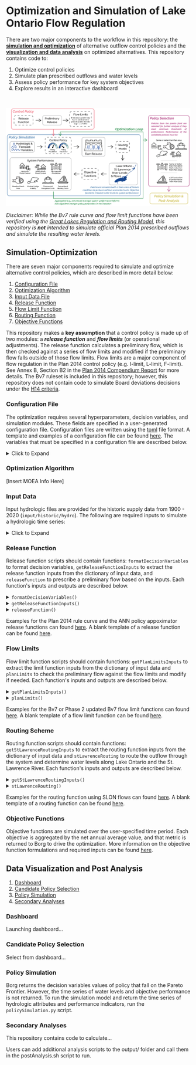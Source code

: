 # Optimization and Simulation of Lake Ontario Flow Regulation

There are two major components to the workflow in this repository: the **[simulation and optimization](#simulation-optimization)** of alternative outflow control policies and the **[visualization and data analysis](#data-visualization-and-post-analysis)** on optimized alternatives. This repository contains code to:

1. Optimize control policies
1. Simulate plan prescribed outflows and water levels
1. Assess policy performance for key system objectives
1. Explore results in an interactive dashboard

<!-- For forecast generation, see [this](https://github.com/ksemmendinger/Plan-2014-Python) repository. -->

<br>

![workflow](resources/workflow.png)

*Disclaimer: While the Bv7 rule curve and flow limit functions have been verified using the [Great Lakes Regulation and Routing Model](https://github.com/cc-hydrosub/GLRRM-Ontario), this repository is **not** intended to simulate official Plan 2014 prescribed outflows and simulate the resulting water levels.*

## Simulation-Optimization

There are seven major components required to simulate and optimize alternative control policies, which are described in more detail below:

1. [Configuration File](#configuration-file)
1. [Optimization Algorithm](#optimization-algorithm)
1. [Input Data File](#input-data)
1. [Release Function](#release-function)
1. [Flow Limit Function](#flow-limits)
1. [Routing Function](#routing-scheme)
1. [Objective Functions](#objective-functions)

This repository makes a **key assumption** that a control policy is made up of two modules: a ***release function*** and ***flow limits*** (or operational adjustments). The release function calculates a preliminary flow, which is then checked against a series of flow limits and modified if the preliminary flow falls outside of those flow limits. Flow limits are a major component of flow regulation in the Plan 2014 control policy (e.g. I-limit, L-limit, F-limit). See Annex B, Section B2 in the [Plan 2014 Compendium Report](resources/Plan2014_CompendiumReport.pdf) for more details. The Bv7 ruleset is included in this repository; however, this repository does not contain code to simulate Board deviations decisions under the [H14 criteria](https://www.ijc.org/en/loslrb/watershed/faq/4#:~:text=Criterion%20H14%20allows%20for%20major,water%20supplies%20to%20Lake%20Ontario.).

### Configuration File
The optimization requires several hyperparameters, decision variables, and simulation modules. These fields are specified in a user-generated configuration file. Configuration files are written using the [toml](https://toml.io/en/) file format. A template and examples of a configuration file can be found [here](config/). The variables that must be specified in a configuration file are described below.

<details closed>
<summary> Click to Expand </summary>

#### Experimental Design
These parameters specify the input files and functions used to guide policy simulation. Each variable should be a `str`.

<details closed>

<summary><span><code>[experimentalDesign]</code></span></summary>

<br>

``` toml
# file name of the release function (without .py extension)
releaseFunction = "ruleCurve" # type:str

# whether to impose the September Rule (R+) regime on the release function release ["on" or "off"]
septemberRule = "off" # type:str

# file name of the flow limit function (without .py extension)
limitType = "Bv7" # type:str

# file name of the routing function (without .py extension)
stlawRouting = "stlaw" # type:str

# folder name of the hydrologic trace that contains input data that is being optimized over
trace = "historic" # type:str

# path and file name of the input data that is being optimized over
inputFile = "1900_2020/12month_sqAR" # type:str
```

</details>

#### Optimization Parameters

These are parameters needed to run the many-objective evolutionary algorithm, Borg. Each variable should be an `int`.

<details closed>
<summary><span><code>[optimizationParameters]</code></span></summary>

<br>

``` toml
# number of decision variables to optimize
numDV = 10 # type: int

# number of objectives
numObj = 7 # type: int

# number of constraints
numCon = 0 # type: int

# number of function evaluations
nfe = 200000 # type: int

# initial population size
popSize = 100 # type: int

# frequency of function evaluations to report metrics
metFreq = 100 # type: int
```

</details>

#### Decision Variables

These parameters specify information about the decision varibles. Each variable type is specified below.

<details closed>
<summary><span><code>[decisionVariables]</code></span></summary>

<br>

``` toml
# list of decision variables names - list of `str` of length of numDV
dvName = []

# list of lower bounds of decision variable ranges - list of `float` of length of numDV
lowerBounds = []

# list of upper bounds of decision variable ranges - list of `float` of length of numDV
upperBounds = []

# whether the decision variables are normalized before input to the simulation model ["True" or "False"]
normalized = ""

# if normalized is True, specify the normalization range
normalizedRange = [int, int]
```

</details>

#### Release Function

This sections contains specific inputs needed for the user specified release function. These inputs are completely dependent on the release function specified in experimentalDesign.

<details closed>
<summary><span><code>[releaseFunction]</code></span></summary>

<br>

``` toml
releaseFunctionVariable1 = ""
releaseFunctionVariable2 = ""
```

</details>

#### Performance Indicators

These parameters specify information about the performance indicators (i.e. objective functions). Each variable type is specified below.

<details closed>
<summary><span><code>[performanceIndicators]</code></span></summary>

<br>

``` toml
# file name of the objective function
objectiveFunction = "" # type: str
 
# aggregate metric to return to optimization algorithm
metricWeighting = "" # type: str

# list of performance indicator names - list of `str` of length numObj
piName = []

# list of thresholds of *meaningful* improvements/reductions in performance for each obejctive - list of `float` of length numObj
epsilonValue = []

# list of the direction of improvement for each objective - list of "min" or "max" of length numObj
direction = []
```

</details>

</details>

### Optimization Algorithm
[Insert MOEA Info Here]

### Input Data

Input hydrologic files are provided for the historic supply data from 1900 - 2020 (`input/historic/hydro`). The following are required inputs to simulate a hydrologic time series:

<details closed>
<summary>Click to Expand</summary>

| Variable Name | Description |
| --- | --- |
| Sim | Simulation time step |
| Year | Simulation year |
| Month | Simulation month |
| QM | Simulation quarter-month |
| ontLevelMOQ | Lake Ontario mean-of-quarter water level. 1-year of spinup required.|
| ontNBS | True Ontario net basin supply. 1-year of spinup required. |
| erieOut | True Lake Erie outflows. 1-year of spinup required. |
| stlouisontOut | True Lac St. Louis - Lake Ontario flows [abstraction of Ottawa River + other tributary inflows]. Also known as SLON. 1-year of spinup required.|
| ontNTS | True Ontario net total supply. 1-year of spinup required. |
| iceInd | Ice indicator [0 = no ice, 1 = formed/stable ice, 2 = unstable/forming ice] |
| tidalInd | Tidal signal |
| foreInd | Perfect forecast indicator [whether to use forecasted or observed SLON values] |
| forNTS | Forecast annual average Ontario net total supply over the next 48 quarter-months from long-term forecast |
| indicator | Whether forNTS is wet (1), dry (-1), or neither (0) |
| confidence | Confidence in how wet or dry forNTS is [1 = not confident, 2= average confidence, 3 = very confident] |
| desprairiesOut | Roughness coefficient at Long Sault Dam |
| stfrancoisOut | Roughness coefficient at Long Sault Dam |
| richelieuOut | Roughness coefficient at Long Sault Dam |
| longsaultR | Roughness coefficient at Long Sault Dam |
| saundershwR | Roughness coefficient at the headwaters of Moses-Saunders Dam |
| ptclaireR | Roughness coefficient at Pointe-Claire |
| ogdensburgR | Roughness coefficient at Ogdensburg |
| cardinalR | Roughness coefficient at Cardinal |
| iroquoishwR | Roughness coefficient at the headwaters of Iroquois Dam |
| iroquoistwR | Roughness coefficient at the tailwaters of Iroquois Dam |
| morrisburgR | Roughness coefficient at Morrisburg |
| saunderstwR | Roughness coefficient at the tailwaters of Moses-Saunders Dam |
| cornwallR | Roughness coefficient at Cornwall |
| summerstownR | Roughness coefficient at Summerstown |
| jetty1R | Roughness coefficient at Jetty 1 |
| varennesR | Roughness coefficient at Varennes |
| sorelR | Roughness coefficient at Sorel |
| stpierreR	 | 	Roughness coefficient at Saint-Pierre |
| threeriversR | Roughness coefficient at Trois-Rivières |
| batiscanR | Roughness coefficient at Batiscan
| ontNBS_QM1 | First (of four) quarter-month forecast of Ontario net basin supply from short-term forecast |
| ontNBS_QM2 | Second (of four) quarter-month forecast of Ontario net basin supply from short-term forecast |
| ontNBS_QM3 | Third (of four) quarter-month forecast of Ontario net basin supply from short-term forecast |
| ontNBS_QM4 | Fourth (of four) quarter-month forecast of Ontario net basin supply from short-term forecast |
| erieOut_QM1 | First (of four) quarter-month forecast of Lake Erie outflows from short-term forecast |
| erieOut_QM2 | Second (of four) quarter-month forecast of Lake Erie outflows from short-term forecast |	
| erieOut_QM3 | Third (of four) quarter-month forecast of Lake Erie outflows from short-term forecast |
| erieOut_QM4 | Fourth (of four) quarter-month forecast of Lake Erie outflows from short-term forecast |
| ontNTS_QM1 | First (of four) quarter-month forecast of Ontario net total supply (Ontario net basin supply + Lake Erie outflows) from short-term forecast |
| ontNTS_QM2 | Second (of four) quarter-month forecast of Ontario net total supply (Ontario net basin supply + Lake Erie outflows) from short-term forecast |
| ontNTS_QM3 | Third (of four) quarter-month forecast of Ontario net total supply (Ontario net basin supply + Lake Erie outflows) from short-term forecast |
| ontNTS_QM4 | Fourth (of four) quarter-month forecast of Ontario net total supply (Ontario net basin supply + Lake Erie outflows) from short-term forecast |
| slonFlow_QM1 | First (of four) quarter-month forecast of Lac St. Louis - Lake Ontario flows [abstraction of Ottawa River flows] from short-term forecast |
| slonFlow_QM2 | Second (of four) quarter-month forecast of Lac St. Louis - Lake Ontario flows [abstraction of Ottawa River flows] from short-term forecast |
| slonFlow_QM3 | Third (of four) quarter-month forecast of Lac St. Louis - Lake Ontario flows [abstraction of Ottawa River flows] from short-term forecast |
| slonFlow_QM4 | Fourth (of four) quarter-month forecast of Lac St. Louis - Lake Ontario flows [abstraction of Ottawa River flows] from short-term forecast |

</details>

### Release Function

Release function scripts should contain functions: `formatDecisionVariables` to format decision variables, `getReleaseFunctionInputs` to extract the release function inputs from the dictionary of input data, and `releaseFunction` to prescribe a preliminary flow based on the inputs. Each function's inputs and outputs are described below.

<details closed>
<summary><code>formatDecisionVariables()</code></summary>
<br>

```python
# format raw decision variables from optimization algorithm
def formatDecisionVariables(vars, **args):

    # INPUTS
    # vars: list of decision variable values returned from the Borg MOEA
    # args: dict of optional release function inputs from the configuration file in "releaseFunction" section

    # OUTPUTS
    # pars: dict with key value pairs of decision variable names and values
    
    # code to format decision variables values for `releaseFunction` ...

    return pars
```

</details>

<details closed>
<summary><code>getReleaseFunctionInputs()</code></summary>
<br>

```python
# extracts timestep inputs for `releaseFunction`
def getReleaseFunctionInputs(data, t, **args):

    # INPUTS
    # data: dictionary of input time series from main simulation function
    # keys are variable names and values are np.arrays of the time series of the variable values
    # t: timestep being simulated in for loop
    # args: dict of optional release function inputs from the configuration file in "releaseFunction" section

    # OUTPUTS
    # x: dictionary with named key value pairs of hydrologic inputs at the
    # timestep of interest, calculated or formatted as needed

    # code to extract, calculate, or format needed inputs for `releaseFunction`....

    return x

```

</details>

<details closed>
<summary><code>releaseFunction()</code></summary>
<br>

```python
# takes in output from formatDecisionVariables and getInputs, outputs release and flow regime
def releaseFunction(x, pars, **args):

    # INPUTS
    # x: dict that is output from `getReleaseFunctionInputs`
    # pars: dict that is output from `formatDecisionVariables`
    # args: dict of optional release function inputs from the configuration file in "releaseFunction" section

    # OUTPUTS
    # dictionary with named key value pairs:
    # "rfFlow": prescribed outflow
    # "rfRegime": regime that prescribed outflow follows
    # "pprFlow": preproj flow or np.nan
    # "rfOutput": output from release function (could be the same as ontFlow)

    # code for release function here....

    # return all the relevant outputs to save in dataframe
    outputs = dict()
    outputs["rfFlow"] = ontFlow
    outputs["rfRegime"] = ontRegime
    outputs["pprFlow"] = pprFlow # or np.nan
    outputs["rfOutput"] = rfOutput

    return outputs

```

</details>

Examples for the Plan 2014 rule curve and the ANN policy appoximator release functions can found [here](functions/release). A blank template of a release function can be found [here](functions/release/template.py).

### Flow Limits

Flow limit function scripts should contain functions: `getPlanLimitsInputs` to extract the limit function inputs from the dictionary of input data and `planLimits` to check the preliminary flow against the flow limits and modify if needed. Each function's inputs and outputs are described below.

<details closed>
<summary><code>getPlanLimitsInputs()</code></summary>
<br>

```python
# extracts timestep inputs for `planLimits`
def getPlanLimitsInputs(data, t):
    
    # INPUTS
    # data: dictionary of input time series from main simulation function
    # keys are variable names and values are np.arrays of the time series of 
    # the variable values
    # t: timestep from simulation for loop

    # OUTPUTS
    # x: dictionary with named key value pairs of hydrologic inputs at the
    # timestep of interest

    # code to extract, calculate, or format needed inputs for `planLimits`....

    return x
```

</details>

<details closed>
<summary><code>planLimits()</code></summary>
<br>

```python
# function to check (and modify) preliminary flow from release function 
def planLimits(
    qm,
    prelimLevel,
    prelimFlow,
    prelimRegime,
    x,
    septemberRule,
    ):

    # INPUTS
    # qm: quarter-month from simulation for loop
    # prelimLevel: release function calculated preliminary water level
    # prelimFlow: release function calculated preliminary flow
    # prelimRegime: release function calculated preliminary regime
    # x: dict that is output from `getPlanLimitsInputs`
    # septemberRule: "off" or the septemberRule function

    # OUTPUTS
    # dictionary with named key value pairs
    # "ontFlow": checked outflow (could be release function or a limit flow)
    # "ontRegime": regime that outflow follows (could be "RF" or other)

    # code to check against flow limits here....

    return {"ontFlow": ontFlow, "ontRegime": ontRegime}

```

</details>

Examples for the Bv7 or Phase 2 updated Bv7 flow limit functions can found [here](functions/limits). A blank template of a flow limit function can be found [here](functions/limits/template.py).

### Routing Scheme

Routing function scripts should contain functions: `getStLawrenceRoutingInputs` to extract the routing function inputs from the dictionary of input data and `stLawrenceRouting` to route the outflow through the system and determine water levels along Lake Ontario and the St. Lawrence River. Each function's inputs and outputs are described below.

<details closed>
<summary><code>getStLawrenceRoutingInputs()</code></summary>
<br>

```python
# extracts timestep inputs for `stLawrenceRouting`
def getStLawrenceRoutingInputs(data, t):
    
    # INPUTS
    # data: dictionary of input time series from main simulation function
    # keys are variable names and values are np.arrays of the time series of 
    # the variable values
    # t: timestep from simulation for loop

    # OUTPUTS
    # x: dictionary with named key value pairs of hydrologic inputs at the
    # timestep of interest

    # code to extract, calculate, or format needed inputs for `stLawrenceRouting`....

    return x
```

</details>

<details closed>
<summary><code>stLawrenceRouting()</code></summary>
<br>

```python
# routes final outflow through system to calculate levels/flows along the St. Lawrence River
def stLawrenceRouting(ontLevel, ontFlow, x):

    # INPUTS
    # ontLevel: water level calculated with observed NTS and final release
    # ontFlow: final outflow for timestep
    # x: dictionary output from `getStLawrenceRoutingInputs`

    # OUTPUTS
    # dictionary with named key value pairs for relevant locations along the st. lawrence river (see below for all locations)

    # code to calculate st. lawrence levels and flows ....

    # save timestep in dictionary
    levels = dict()
    levels["stlouisFlow"] = stlouisFlow
    levels["kingstonLevel"] = kingstonLevel_rounded
    levels["alexbayLevel"] = alexbayLevel
    levels["brockvilleLevel"] = brockvilleLevel
    levels["ogdensburgLevel"] = ogdensburgLevel
    levels["cardinalLevel"] = cardinalLevel
    levels["iroquoishwLevel"] = iroquoishwLevel
    levels["iroquoistwLevel"] = iroquoistwLevel
    levels["morrisburgLevel"] = morrisburgLevel
    levels["longsaultLevel"] = longsaultLevel
    levels["saundershwLevel"] = saundershwLevel
    levels["saunderstwLevel"] = saunderstwLevel
    levels["cornwallLevel"] = cornwallLevel
    levels["summerstownLevel"] = summerstownLevel
    levels["lerybeauharnoisLevel"] = lerybeauharnoisLevel
    levels["ptclaireLevel"] = ptclaireLevel
    levels["jetty1Level"] = jetty1Level
    levels["stlambertLevel"] = stlambertLevel
    levels["varennesLevel"] = varennesLevel
    levels["sorelLevel"] = sorelLevel
    levels["lacstpierreLevel"] = lacstpierreLevel
    levels["maskinongeLevel"] = maskinongeLevel
    levels["troisrivieresLevel"] = troisrivieresLevel
    levels["batiscanLevel"] = batiscanLevel

    return levels
```

</details>

Examples for the routing function using SLON flows can found [here](functions/routing/stlaw.py). A blank template of a routing function can be found [here](functions/routing/template.py).

### Objective Functions

Objective functions are simulated over the user-specified time period. Each objective is aggregated by the net annual average value, and that metric is returned to Borg to drive the optimization. More information on the objective function formulations and required inputs can be found [here](objectiveFunctions/).

## Data Visualization and Post Analysis

1. [Dashboard](#dashboard)
1. [Candidate Policy Selection](#candidate-policy-selection)
1. [Policy Simulation](#policy-simulation)
1. [Secondary Analyses](#secondary-analyses)

### Dashboard
Launching dashboard...

### Candidate Policy Selection
Select from dashboard...

### Policy Simulation

Borg returns the decision variables values of policy that fall on the Pareto Frontier. However, the time series of water levels and objective performance is not returned. To run the simulation model and return the time series of hydrologic attributes and performance indicators, run the `policySimulation.py` script.

### Secondary Analyses

This repository contains code to calculate...

Users can add additional analysis scripts to the output/ folder and call them in the postAnalysis.sh script to run.

<!-- !


# Getting Started

## Many-Objective Evolutionary Algorithm

Before any runs, you will need to download and compile the many-objective evolutionary algorithm, [Borg](https://doi.org/10.1162/EVCO_a_00075). A two-part tutorial on setup (with an example) is available [here](https://waterprogramming.wordpress.com/2015/06/25/basic-borg-moea-use-for-the-truly-newbies-part-12/) by the Reed Lab at Cornell University. Once you have compiled Borg, you can introduce new simulation and evaluation problems.

You'll need to move the `borg.c`, `borg.py`, and `libborg.so` to the directory with your wrapper script.

<br>

## Demo
In this example, the `plan2014_wrapper.py` script talks to Borg. In the wrapper script, you can specify the number of decision variables and their ranges, the number of objectives, the epsilon of significance for each objective value, and other parameters of the Borg MOEA.

The wrapper script points to an external simulation-evaluation function, in this case `plan2014_optim.py`. The simulation function takes in an array of decision variables, simulates the time series of water levels and flows over a given supply sequence, calculates objective performance over the time series, and returns an array of length n, where n is the number of objectives, to Borg.


#### Run Optimization
You can run Borg on your local machine from the command line or on a HPC (see example SLURM script, [`runOptimization.sh`](./runOptimization.sh)):

```
python plan2014_wrapper.py {FN} {TRACE} {LEADTIME} {SKILL} {N_SEEDS} {NFE} {POPSIZE} {REPORT} {DVBOUNDS} {NDVS}
```

You will need to specify the:

- `FN`: Directory
- `TRACE`: Hydrologic trace to simulate for optimization
- `LEADTIME`: Forecast lead-time (for Plan 2014 input `12month`)
- `SKILL`: Forecast skill level (for Plan 2014 input `sqAR`)
- `N_SEEDS`: Number of seeds to run in parallel
- `NFE`: Number of function evaluations (1 NFE = 1 trace simulation)
- `POPSIZE`: Initial population size (100 is a good default)
- `REPORT`: Frequency to report pareto front evolution 
- `DVBOUNDS`: Percent change to decision variables for upper and lower limits
- `NDVS`: Number of decision variables

#### *A Posteriori* Evaluation
After running the optimization, to assess the pareto front for the *a posteriori* criteria, run the following command:

```
python output/evaluate.sh {FN} {N_SEEDS} {LEADTIME} {SKILL} {NFE} {NOBJS} {NDVS} {NWORKERS}
```
Where the `FN`, `N_SEEDS`, `LEADTIME`, `SKILL`, `NFE`, and `NDVS` corresponds to the values used to run the optimization, and:

- `NOBJS`: Number of objectives in the optimization
- `NWORKERS`: Number of workers to run in parallel for resimulation


#### Dashboard
Results from the optimization and simulation of candidate plans for objective functions and *a posteriori* performance indicators are displayed in an interactive dashboard (based in an R Shiny app). First, compile the results by running the following command:

```
python output/dashboard/dataRetrieval.py
```

You can then run the dashboard by navigating to the `dashboard/` directory, activating the conda environment, and launching r:

```
cd output/dashboard/
r
shiny::runApp()
```

More detail on running the dashboard is available [here](output/dashboard/README.md).

<br> -->
